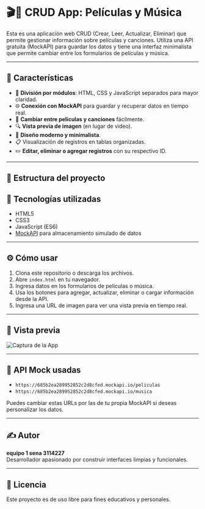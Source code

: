 # 🎬🎵 CRUD App: Películas y Música

Esta es una aplicación web CRUD (Crear, Leer, Actualizar, Eliminar) que permite gestionar información sobre películas y canciones. Utiliza una API gratuita (MockAPI) para guardar los datos y tiene una interfaz minimalista que permite cambiar entre los formularios de películas y música.

---

## 🚀 Características

- 📁 **División por módulos**: HTML, CSS y JavaScript separados para mayor claridad.
- 🌐 **Conexión con MockAPI** para guardar y recuperar datos en tiempo real.
- 🔄 **Cambiar entre películas y canciones** fácilmente.
- 🔍 **Vista previa de imagen** (en lugar de video).
- 🎨 **Diseño moderno y minimalista**.
- 📋 Visualización de registros en tablas organizadas.
- ✏️ **Editar, eliminar o agregar registros** con su respectivo ID.

---

## 📂 Estructura del proyecto
## 🧠 Tecnologías utilizadas

- HTML5
- CSS3
- JavaScript (ES6)
- [MockAPI](https://mockapi.io/) para almacenamiento simulado de datos

---

## ⚙️ Cómo usar

1. Clona este repositorio o descarga los archivos.
2. Abre `index.html` en tu navegador.
3. Ingresa datos en los formularios de películas o música.
4. Usa los botones para agregar, actualizar, eliminar o cargar información desde la API.
5. Ingresa una URL de imagen para ver una vista previa en tiempo real.

---

## 📸 Vista previa

![Captura de la App](ruta/a/tu/captura.png)

---

## 🔄 API Mock usadas

- `https://685b2ea289952852c2d8cfed.mockapi.io/peliculas`
- `https://685b2ea289952852c2d8cfed.mockapi.io/musica`

Puedes cambiar estas URLs por las de tu propia MockAPI si deseas personalizar los datos.

---

## ✍️ Autor

**equipo 1 sena 3114227**  
Desarrollador apasionado por construir interfaces limpias y funcionales.  

---

## 📝 Licencia

Este proyecto es de uso libre para fines educativos y personales.